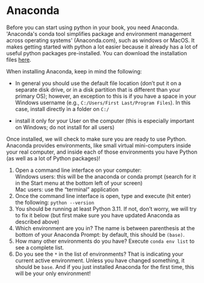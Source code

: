 # Anaconda

Before you can start using python in your book, you need Anaconda. 'Anaconda's conda tool simplifies package and environment management across operating systems' (Anaconda.com), such as windows or MacOS. It makes getting started with python a lot easier because it already has a lot of useful python packages pre-installed. You can download the installation files [here](https://www.anaconda.com/download).

When installing Anaconda, keep in mind the following:

- In general you should use the default file location (don’t put it on a separate disk drive, or in a disk partition that is different than your primary OS); however, an exception to this is if you have a space in your Windows username (e.g., `C:/Users/First Last/Program Files`). In this case, install directly ìn a folder on `C:/`

- install it only for your User on the computer (this is especially important on Windows; do not install for all users)

Once installed, we will check to make sure you are ready to use Python. Anaconda provides environments, like small virtual mini-computers inside your real computer, and inside each of those environments you have Python (as well as a lot of Python packages)!

1. Open a command line interface on your computer:
<br>Windows users: this will be the anaconda or conda prompt (search for it in the Start menu at the bottom left of your screen)
<br>Mac users: use the “terminal” application
2. Once the command line interface is open, type and execute (hit enter) the following: `python --version`
3. You should be running at least Python 3.11. If not, don’t worry, we will try to fix it below (but first make sure you have updated Anaconda as described above)
4. Which environment are you in? The name is between parenthesis at the bottom of your Anaconda Prompt: by default, this should be `(base)`.
5. How many other environments do you have? Execute `conda env list` to see a complete list.
6. Do you see the `*` in the list of environments? That is indicating your current active environment. Unless you have changed something, it should be `base`. And if you just installed Anaconda for the first time, this will be your only environment!